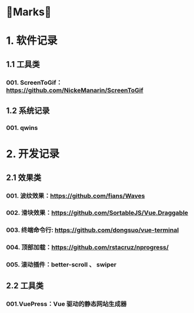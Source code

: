 # 📂Marks📂

# 1. 软件记录
## 1.1 工具类
### 001. ScreenToGif：https://github.com/NickeManarin/ScreenToGif

## 1.2 系统记录
### 001. qwins

# 2. 开发记录
## 2.1 效果类
### 001. 波纹效果：https://github.com/fians/Waves
### 002. 滑块效果：https://github.com/SortableJS/Vue.Draggable
### 003. 终端命令行: https://github.com/dongsuo/vue-terminal
### 004. 顶部加载：https://github.com/rstacruz/nprogress/
### 005. 滚动插件：better-scroll 、 swiper

## 2.2 工具类
### 001.VuePress：Vue 驱动的静态网站生成器
